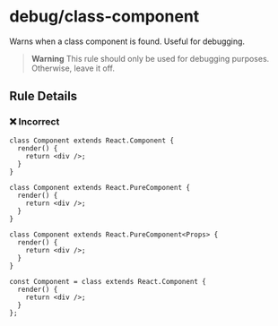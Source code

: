 # debug/class-component

<!-- end auto-generated rule header -->

Warns when a class component is found. Useful for debugging.

> **Warning**
> This rule should only be used for debugging purposes.
> Otherwise, leave it off.

## Rule Details

### ❌ Incorrect

```tsx
class Component extends React.Component {
  render() {
    return <div />;
  }
}
```

```tsx
class Component extends React.PureComponent {
  render() {
    return <div />;
  }
}
```

```tsx
class Component extends React.PureComponent<Props> {
  render() {
    return <div />;
  }
}
```

```tsx
const Component = class extends React.Component {
  render() {
    return <div />;
  }
};
```
